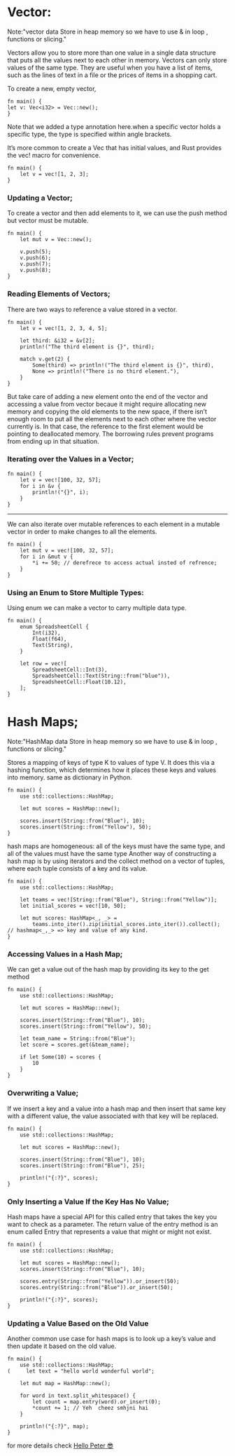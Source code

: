 # Vector:
Note:"vector data Store in heap memory so we have to use & in loop , functions or slicing."

Vectors allow you to store more than one value in a single data structure that puts all the values next to each other in memory. Vectors can only store values of the same type. They are useful when you have a list of items, such as the lines of text in a file or the prices of items in a shopping cart.

To create a new, empty vector,

    fn main() {
    let v: Vec<i32> = Vec::new();
    }

Note that we added a type annotation here.when a specific vector holds a specific type, the type is specified within angle brackets.

It’s more common to create a Vec<T> that has initial values, and Rust provides the vec! macro for convenience.

    fn main() {
        let v = vec![1, 2, 3];
    }

### Updating a Vector;
To create a vector and then add elements to it, we can use the push method
but vector must be mutable.

    fn main() {
        let mut v = Vec::new();

        v.push(5);
        v.push(6);
        v.push(7);
        v.push(8);
    }
### Reading Elements of Vectors;

There are two ways to reference a value stored in a vector.

    fn main() {
        let v = vec![1, 2, 3, 4, 5];

        let third: &i32 = &v[2];
        println!("The third element is {}", third);

        match v.get(2) {
            Some(third) => println!("The third element is {}", third),
            None => println!("There is no third element."),
        }
    }
But take care of adding a new element onto the end of the vector and accessing a value from vector becaue it might require allocating new memory and copying the old elements to the new space, if there isn’t enough room to put all the elements next to each other where the vector currently is. In that case, the reference to the first element would be pointing to deallocated memory. The borrowing rules prevent programs from ending up in that situation.

### Iterating over the Values in a Vector;

    fn main() {
        let v = vec![100, 32, 57];
        for i in &v {
            println!("{}", i);
        }
    }
---
We can also iterate over mutable references to each element in a mutable vector in order to make changes to all the elements.

    fn main() {
        let mut v = vec![100, 32, 57];
        for i in &mut v {
            *i += 50; // derefrece to access actual insted of refrence;
        }
    }

### Using an Enum to Store Multiple Types:

Using enum we can make a vector to carry multiple data type.

    fn main() {
        enum SpreadsheetCell {
            Int(i32),
            Float(f64),
            Text(String),
        }

        let row = vec![
            SpreadsheetCell::Int(3),
            SpreadsheetCell::Text(String::from("blue")),
            SpreadsheetCell::Float(10.12),
        ];
    }


# Hash Maps;
Note:"HashMap data Store in heap memory so we have to use & in loop , functions or slicing."
 
Stores a mapping of keys of type K to values of type V. It does this via a hashing function, which determines how it places these keys and values into memory. same as dictionary in Python.

    fn main() {
        use std::collections::HashMap;

        let mut scores = HashMap::new();

        scores.insert(String::from("Blue"), 10);
        scores.insert(String::from("Yellow"), 50);
    }

hash maps are homogeneous: all of the keys must have the same type, and all of the values must have the same type
Another way of constructing a hash map is by using iterators and the collect method on a vector of tuples, where each tuple consists of a key and its value. 

    fn main() {
        use std::collections::HashMap;

        let teams = vec![String::from("Blue"), String::from("Yellow")];
        let initial_scores = vec![10, 50];

        let mut scores: HashMap<_, _> =      
            teams.into_iter().zip(initial_scores.into_iter()).collect(); // hashmap<_,_> => key and value of any kind.
    }

### Accessing Values in a Hash Map;

We can get a value out of the hash map by providing its key to the get method

    fn main() {
        use std::collections::HashMap;

        let mut scores = HashMap::new();

        scores.insert(String::from("Blue"), 10);
        scores.insert(String::from("Yellow"), 50);

        let team_name = String::from("Blue");
        let score = scores.get(&team_name);
        
        if let Some(10) = scores {
            10
        }
    }
### Overwriting a Value;
 
 If we insert a key and a value into a hash map and then insert that same key with a different value, the value associated with that key will be replaced.

    fn main() {
        use std::collections::HashMap;

        let mut scores = HashMap::new();

        scores.insert(String::from("Blue"), 10);
        scores.insert(String::from("Blue"), 25);

        println!("{:?}", scores);
    }

### Only Inserting a Value If the Key Has No Value;
Hash maps have a special API for this called entry that takes the key you want to check as a parameter. The return value of the entry method is an enum called Entry that represents a value that might or might not exist.

    fn main() {
        use std::collections::HashMap;

        let mut scores = HashMap::new();
        scores.insert(String::from("Blue"), 10);

        scores.entry(String::from("Yellow")).or_insert(50);
        scores.entry(String::from("Blue")).or_insert(50);

        println!("{:?}", scores);
    }
### Updating a Value Based on the Old Value
Another common use case for hash maps is to look up a key’s value and then update it based on the old value. 

    fn main() {
        use std::collections::HashMap;
    (     let text = "hello world wonderful world";

        let mut map = HashMap::new();

        for word in text.split_whitespace() {
            let count = map.entry(word).or_insert(0);
            *count += 1; // Yeh  cheez smhjni hai
        }

        println!("{:?}", map);
    }

for more details check [Hello Peter 😎](https://doc.rust-lang.org/stable/book/ch08-00-common-collections.html)